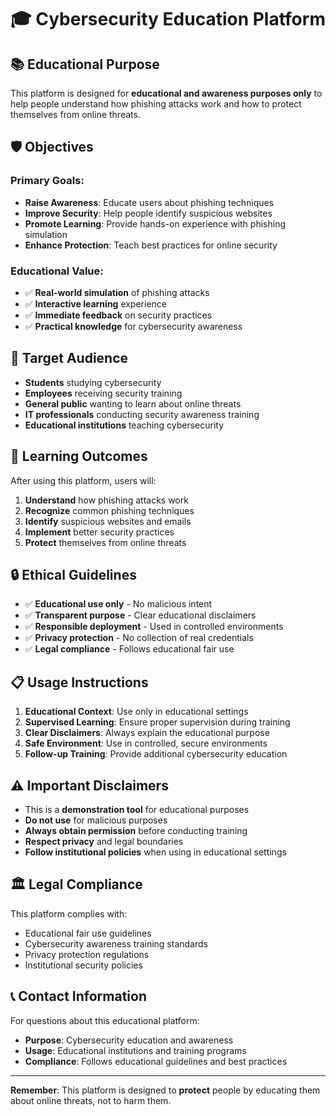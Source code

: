 # 🎓 Cybersecurity Education Platform

## 📚 Educational Purpose

This platform is designed for **educational and awareness purposes only** to help people understand how phishing attacks work and how to protect themselves from online threats.

## 🛡️ Objectives

### Primary Goals:
- **Raise Awareness**: Educate users about phishing techniques
- **Improve Security**: Help people identify suspicious websites
- **Promote Learning**: Provide hands-on experience with phishing simulation
- **Enhance Protection**: Teach best practices for online security

### Educational Value:
- ✅ **Real-world simulation** of phishing attacks
- ✅ **Interactive learning** experience
- ✅ **Immediate feedback** on security practices
- ✅ **Practical knowledge** for cybersecurity awareness

## 🎯 Target Audience

- **Students** studying cybersecurity
- **Employees** receiving security training
- **General public** wanting to learn about online threats
- **IT professionals** conducting security awareness training
- **Educational institutions** teaching cybersecurity

## 📖 Learning Outcomes

After using this platform, users will:

1. **Understand** how phishing attacks work
2. **Recognize** common phishing techniques
3. **Identify** suspicious websites and emails
4. **Implement** better security practices
5. **Protect** themselves from online threats

## 🔒 Ethical Guidelines

- ✅ **Educational use only** - No malicious intent
- ✅ **Transparent purpose** - Clear educational disclaimers
- ✅ **Responsible deployment** - Used in controlled environments
- ✅ **Privacy protection** - No collection of real credentials
- ✅ **Legal compliance** - Follows educational fair use

## 📋 Usage Instructions

1. **Educational Context**: Use only in educational settings
2. **Supervised Learning**: Ensure proper supervision during training
3. **Clear Disclaimers**: Always explain the educational purpose
4. **Safe Environment**: Use in controlled, secure environments
5. **Follow-up Training**: Provide additional cybersecurity education

## ⚠️ Important Disclaimers

- This is a **demonstration tool** for educational purposes
- **Do not use** for malicious purposes
- **Always obtain permission** before conducting training
- **Respect privacy** and legal boundaries
- **Follow institutional policies** when using in educational settings

## 🏛️ Legal Compliance

This platform complies with:
- Educational fair use guidelines
- Cybersecurity awareness training standards
- Privacy protection regulations
- Institutional security policies

## 📞 Contact Information

For questions about this educational platform:
- **Purpose**: Cybersecurity education and awareness
- **Usage**: Educational institutions and training programs
- **Compliance**: Follows educational guidelines and best practices

---

**Remember**: This platform is designed to **protect** people by educating them about online threats, not to harm them.
